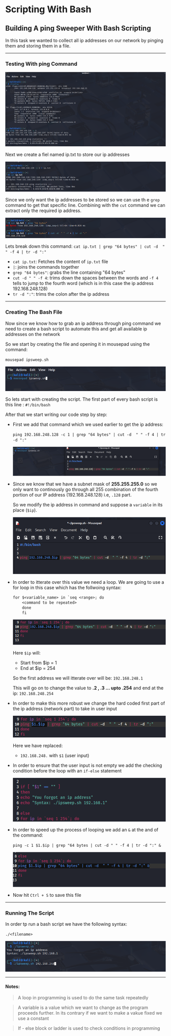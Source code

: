 # Scripting With Bash

## Building A ping Sweeper With Bash Scripting

In this task we wanted to collect all ip addresses on our network by pinging them and storing them in a file. 

---

### Testing With ping Command

![test pinging the device](/IMAGES/bash_test_ping.png)

Next we create a fiel named ip.txt to store our ip addresses 

![creating ip.txt file](/IMAGES/creating_ip.txt.png)

Since we only want the ip addresses to be stored so we can use th e `grep` command to get that specific line. Combining with the `cut` command we can extract only the required ip address.

![Grabbing the ip address](/IMAGES/grabbing_the_ip.png)

Lets break down this command: `cat ip.txt | grep "64 bytes" | cut -d  " " -f 4 | tr -d ":" `

- `cat ip.txt`: Fetches the content of `ip.txt` file
- `|`: joins the commands together
- `grep "64 bytes"`: grabs the line containing "64 bytes" 
- `cut -d " " -f 4`: trims down the spaces between the words and `-f 4` tells to jump to the fourth word (which is in this case the ip address 192.168.248.128)
- `tr -d ":"`: trims the colon after the ip address

---

### Creating The Bash File

Now since we know how to grab an ip address through ping command we need to create a bash script to automate this and get all available ip addresses on the network

So we start by creating the file and opening it in mousepad using the command:

`mousepad ipsweep.sh`

![creating the file](/IMAGES/creating_ipsweep_bashfile.png)

So lets start with creating the script. The first part of every bash script is this line : `#!/bin/bash`

After that we start writing our code step by step:

- First we add that command which we used earlier to get the ip address:
    
    `ping 192.168.248.128 -c 1 | grep "64 bytes" | cut -d  " " -f 4 | tr -d ":"`

    ![Copying the command in newfile](/IMAGES/ipsweepfile(1).png)

- Since we know that we have a subnet mask of **255.255.255.0** so we only want to continously go through all 255 combination of the fourth portion of our IP address (192.168.248.128) i.e, `.128` part.

    So we modify the ip address in command and suppose a `variable` in its place (`$ip`).

    ![modifying the command](/IMAGES/ipsweepfile(2).png) 

- In order to itterate over this value we need a loop. We are going to use a for loop in this case which has the follwoing syntax:

    ```
    for $<variable_name> in `seq <range>; do
        <command to be repeated>
        done
        fi
    ```
    ![writing for loop](/IMAGES/ipsweepfile(3).png)

    Here `$ip` will:
        
    - Start from $ip = 1 
    - End at $ip = 254

    So the first address we will itterate over will be: `192.168.248.1`

    This will go on to change the value to **.2 , .3 ... upto .254** and end at the ip: `192.168.248.254`

- In order to make this more robust we change the hard coded first part of the ip address (network part) to take in user input

    ![taking in network part input](/IMAGES/ipsweepfile(4).png)

    Here we have replaced:
    
    - `192.168.248.` with `$1` (user input)

- In order to ensure that the user input is not empty we add the checking condition before the loop with an `if-else` statement

    ![adding if else block](/IMAGES/ipsweepfile(5).png)

- In order to speed up the process of looping we add an `&` at the and of the command:

    `ping -c 1 $1.$ip | grep "64 bytes | cut -d " " -f 4 | tr -d ":" &`

    ![speeding up the for loop](/IMAGES/ipsweepfile(6).png)

- Now hit `Ctrl + S` to save this file

---

### Running The Script

In order tp run a bash script we have the following syntax:

`./<filename>`

![running the file](/IMAGES/ipsweepfile(7).png)

---

#### Notes:

> A loop in programming is used to do the same task repeatedly 

> A variable is a value which we want to change as the program proceeds further. In its contrary if we want to make a vakue fixed we use a constant

> If - else block or ladder is used to check conditions in programming 
